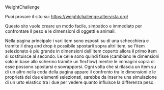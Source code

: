 WeightChallenge

Puoi provare il sito su:
  https://weightchallenge.altervista.org/


Questo sito vuole creare un modo facile, simpatico e immediato
per confrontare il peso e le dimensioni di oggetti e animali.

Nella pagina principale i vari item sono esposti su di una schecchiera
e tramite il drag and drop è possibile spostarli sopra altri item,
se l'item selezionato è più grande in dimensioni dell'item coperto
allora il primo item si sostituisce al secondo. 
Le celle sono quindi fisse (cambiano le dimensioni solo in base allo schermo tramite un flexflow) mentre le immagini sopra di esse possono spostarsi e sovrapporsi. 
Ogni volta che si rilascia un item su di un altro nella coda della pagina appare il confronto tra le dimensioni e le proprietà dei due elementi selezionati, sarebbe da inserire una simulazione di un urto elastico tra i due per vedere quanto influisce la differenza peso.
